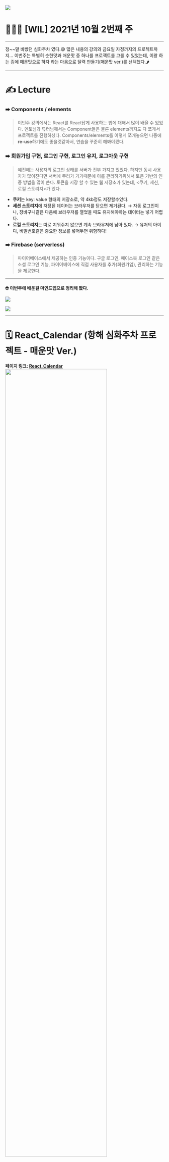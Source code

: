 ![](<https://images.velog.io/images/dawonella0411/post/fa59d6cb-bfa4-40f7-927e-ce9a593a4d51/%EC%A0%9C%EB%AA%A9%EC%9D%84%20%EC%9E%85%EB%A0%A5%ED%95%B4%EC%A3%BC%EC%84%B8%EC%9A%94_-001%20(5).png>)

# 👩🏻‍💻 [WIL] 2021년 10월 2번째 주

---

정~~말 바빴던 심화주차 였다.😅 많은 내용의 강의와 금요일 자정까지의 프로젝트까지...
이번주는 특별히 순한맛과 매운맛 중 하나를 프로젝트를 고를 수 있었는데, 이왕 하는 김에 매운맛으로 하자 라는 마음으로 달력 만들기(매운맛 ver.)를 선택했다.🌶

---

# ✍️ Lecture

### ➡️ Components / elements

> 이번주 강의에서는 React를 React답게 사용하는 법에 대해서 많이 배울 수 있었다. 멘토님과 튜터님께서는 Component들은 물론 elements까지도 다 쪼개서 프로젝트를 진행하셨다. Components/elements를 이렇게 쪼개놓으면 나중에 **re-use**하기에도 좋을것같아서, 연습을 꾸준히 해봐야겠다.

### ➡️ 회원가입 구현, 로그인 구현, 로그인 유지, 로그아웃 구현

> 예전에는 사용자의 로그인 상태를 서버가 전부 가지고 있었다. 하지만 동시 사용자가 많이진다면 서버에 무리가 가기때문에 이를 관리하기위해서 토큰 기반의 인증 방법을 많이 쓴다. 토큰을 저장 할 수 있는 웹 저장소가 있는데, <쿠키, 세션, 로컬 스토리지>가 있다.

- **쿠키**는 key: value 형태의 저장소로, 약 4kb정도 저장할수있다.
- **세션 스토리지**에 저장된 데이터는 브라우저를 닫으면 제거된다.
  → 자동 로그인이나, 장바구니같은 다음에 브라우저를 열었을 때도 유지해야하는 데이터는 넣기 어렵다.
- **로컬 스토리지**는 따로 지워주지 않으면 계속 브라우저에 남아 있다.
  → 유저의 아이디, 비밀번호같은 중요한 정보를 넣어두면 위험하다!

### ➡️ Firebase (serverless)

> 파이어베이스에서 제공하는 인증 기능이다.
> 구글 로그인, 페이스북 로그인 같은 소셜 로그인 기능, 파이어베이스에 직접 사용자를 추가(회원가입), 관리하는 기능을 제공한다.

---

#### 🤓 이번주에 배운걸 마인드맵으로 정리해 봤다.

![](https://images.velog.io/images/dawonella0411/post/62cbcc1e-1501-4524-9c0e-6bad9cb3418b/%E1%84%90%E1%85%A1%E1%84%8B%E1%85%B5%E1%86%B7%E1%84%85%E1%85%A1%E1%84%8B%E1%85%B5%E1%86%AB%202.png)

![](https://images.velog.io/images/dawonella0411/post/23787350-3c85-4d83-acb5-845ab9985bf0/%E1%84%90%E1%85%A1%E1%84%8B%E1%85%B5%E1%86%B7%E1%84%85%E1%85%A1%E1%84%8B%E1%85%B5%E1%86%AB.png)

---

# 🗓 React_Calendar (항해 심화주차 프로젝트 - 매운맛 Ver.)

**페이지 링크: [React_Calendar](https://calendar-7a846.web.app/)**
<img width="80%" src="https://user-images.githubusercontent.com/89535287/136588356-9384f322-72e0-499e-b7cf-9a9452d3170a.gif"/>

---

### What I Learned

✅ React 사용해서 캘린더 만들기
✅ Redux를 사용해서 데이터를 저장하고 불러오기
✅ Middleware를 사용해서 Firebase와 Redux 사이에 데이터 전달하기
✅ 서버리스를 사용함 (Firebase)

---

### 기능 구현

#### 🗓 달력 페이지

1. 이전 월 보기, 다음 월 보기 버튼이 있고 해당 버튼 클릭 시 월 이동 가능하게 하기
2. 일정 추가하기 버튼 (페이지 우측 아래에 플로팅 버튼으로 처리) 클릭 시 일정 추가하기 페이지로 이동하기
3. 캘린더 내 일정은 시간 순으로 정렬하기
4. 우측 아래의 추가하기 버튼 위에 [완료된 일정 보기] 만들기
   - 클릭 시, 완료된 일정만 캘린더에 표시 되고 버튼 텍스트가 [모든 일정 보기]로 바뀌도록 하기
   - [모든 일정 보기] 버튼 클릭 시, 모든 일정 캘린더에 표시하기

#### 🗓 일정 추가 페이지 -

1. 일시, 일정 내용을 기입하지 않으면 팝업으로 경고하기
   - 실제로 파이어스토어에 들어가지 못하게 막기
2. 일정 추가 시 캘린더 페이지로 이동하기

#### 🗓 일정 상세 페이지 -

1. 일정 하나를 클릭할 시 팝업 띄우기

   - 일정 삭제 및 일정 완료 버튼 2개 (각 버튼을 누르면 일정 삭제 혹은 일정 완료 되게 하기)

   ***
